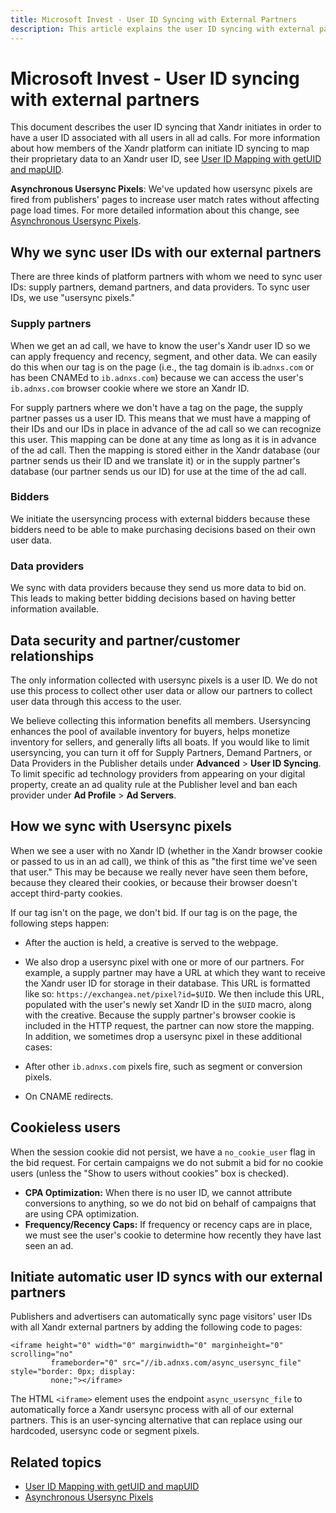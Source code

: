 ```yaml
---
title: Microsoft Invest - User ID Syncing with External Partners
description: This article explains the user ID syncing with external partners. The sync is initiated to have a user ID associated with all users in all ad calls.
---
```


# Microsoft Invest - User ID syncing with external partners

This document describes the user ID syncing that Xandr initiates in order to have a user ID associated with all users in all ad calls. For more information about how members of the Xandr platform can initiate ID syncing to map their proprietary data to an Xandr user ID, see [User ID Mapping with getUID and mapUID](./user-id-mapping-with-getuid-and-mapuid.md).

**Asynchronous Usersync Pixels**: We've updated how usersync pixels are fired from publishers' pages to increase user match rates without affecting page load times. For more detailed information about this change, see [Asynchronous Usersync Pixels](./asynchronous-usersync-pixels.md).

## Why we sync user IDs with our external partners

There are three kinds of platform partners with whom we need to sync user IDs: supply partners, demand partners, and data providers. To sync user IDs, we use "usersync pixels."

### Supply partners

When we get an ad call, we have to know the user's Xandr user ID so we can apply frequency and recency, segment, and other data. We can easily do this when our tag is on the page (i.e., the tag domain is ib.`adnxs.com` or has been CNAMEd to `ib.adnxs.com`) because we can access the user's `ib.adnxs.com` browser cookie where we store an Xandr ID.

For supply partners where we don't have a tag on the page, the supply partner passes us a user ID. This means that we must have a mapping of their IDs and our IDs in place in advance of the ad call so we can recognize this user. This mapping can be done at any time as long as it is in advance of the ad call. Then the mapping is stored either in the Xandr database (our partner sends us their ID and we translate it) or in the supply partner's database (our partner sends us our ID) for use at the time of the ad call.

### Bidders

We initiate the usersyncing process with external bidders because these bidders need to be able to make purchasing decisions based on their own user data.

### Data providers

We sync with data providers because they send us more data to bid on. This leads to making better bidding decisions based on having better information available.

## Data security and partner/customer relationships

The only information collected with usersync pixels is a user ID. We do not use this process to collect other user data or allow our partners to collect user data through this access to the user.

We believe collecting this information benefits all members. Usersyncing enhances the pool of available inventory for buyers, helps monetize inventory for sellers, and generally lifts all boats. If you would like to limit usersyncing, you can turn it off for Supply Partners, Demand Partners, or Data Providers in the Publisher details under **Advanced** >  **User ID Syncing**. To limit
specific ad technology providers from appearing on your digital property, create an ad quality rule at the Publisher level and ban each provider under **Ad Profile** > **Ad Servers**.

## How we sync with Usersync pixels

When we see a user with no Xandr ID (whether in the Xandr browser cookie or passed to us in an ad call), we think of this as "the first time we've seen that user." This may be because we really never have seen them before, because they cleared their cookies, or because their browser doesn't accept third-party cookies.

If our tag isn't on the page, we don't bid. If our tag is on the page, the following steps happen:

- After the auction is held, a creative is served to the webpage.

- We also drop a usersync pixel with one or more of our partners. For example, a supply partner may have a URL at which they want to receive the Xandr user ID for storage in their database. This URL is formatted like so: `https://exchangea.net/pixel?id=$UID`. We then include this URL, populated with the user's newly set Xandr ID in the `$UID` macro, along with the creative. Because the supply partner's browser cookie is included in the HTTP request, the partner can now store the mapping. <br> In addition, we sometimes drop a usersync pixel in these additional cases:

- After other `ib.adnxs.com` pixels fire, such as segment or conversion pixels.

- On CNAME redirects.

## Cookieless users

When the session cookie did not persist, we have a `no_cookie_user` flag in the bid request. For certain campaigns we do not submit a bid for no cookie users (unless the "Show to users without cookies" box is checked).

- **CPA Optimization:** When there is no user ID, we cannot attribute conversions to anything, so we do not bid on behalf of campaigns that are using CPA optimization.
- **Frequency/Recency Caps:** If frequency or recency caps are in place, we must see the user's cookie to determine how recently they have last seen an ad.

## Initiate automatic user ID syncs with our external partners

Publishers and advertisers can automatically sync page visitors' user IDs with all Xandr external partners by adding the following code to pages:

```pre
<iframe height="0" width="0" marginwidth="0" marginheight="0" scrolling="no"
         frameborder="0" src="//ib.adnxs.com/async_usersync_file" style="border: 0px; display:
         none;"></iframe>
```

The HTML `<iframe>` element uses the endpoint `async_usersync_file` to automatically force a Xandr usersync process with all of our external partners. This is an user-syncing alternative that can replace using our hardcoded, usersync code or segment pixels.

## Related topics

- [User ID Mapping with getUID and mapUID](./user-id-mapping-with-getuid-and-mapuid.md)
- [Asynchronous Usersync Pixels](./asynchronous-usersync-pixels.md)
